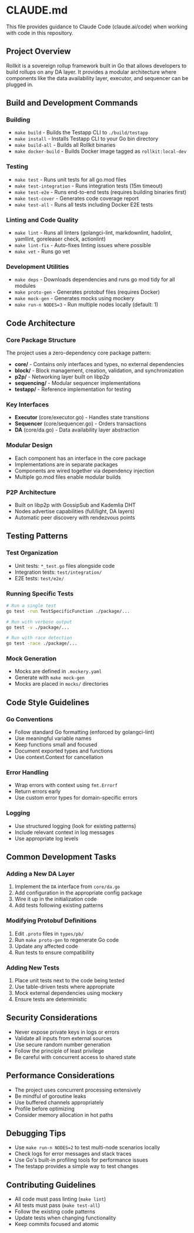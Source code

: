 # CLAUDE.md

This file provides guidance to Claude Code (claude.ai/code) when working with code in this repository.

## Project Overview

Rollkit is a sovereign rollup framework built in Go that allows developers to build rollups on any DA layer. It provides a modular architecture where components like the data availability layer, executor, and sequencer can be plugged in.

## Build and Development Commands

### Building
- `make build` - Builds the Testapp CLI to `./build/testapp`
- `make install` - Installs Testapp CLI to your Go bin directory
- `make build-all` - Builds all Rollkit binaries
- `make docker-build` - Builds Docker image tagged as `rollkit:local-dev`

### Testing
- `make test` - Runs unit tests for all go.mod files
- `make test-integration` - Runs integration tests (15m timeout)
- `make test-e2e` - Runs end-to-end tests (requires building binaries first)
- `make test-cover` - Generates code coverage report
- `make test-all` - Runs all tests including Docker E2E tests

### Linting and Code Quality
- `make lint` - Runs all linters (golangci-lint, markdownlint, hadolint, yamllint, goreleaser check, actionlint)
- `make lint-fix` - Auto-fixes linting issues where possible
- `make vet` - Runs go vet

### Development Utilities
- `make deps` - Downloads dependencies and runs go mod tidy for all modules
- `make proto-gen` - Generates protobuf files (requires Docker)
- `make mock-gen` - Generates mocks using mockery
- `make run-n NODES=3` - Run multiple nodes locally (default: 1)

## Code Architecture

### Core Package Structure
The project uses a zero-dependency core package pattern:
- **core/** - Contains only interfaces and types, no external dependencies
- **block/** - Block management, creation, validation, and synchronization
- **p2p/** - Networking layer built on libp2p
- **sequencing/** - Modular sequencer implementations
- **testapp/** - Reference implementation for testing

### Key Interfaces
- **Executor** (core/executor.go) - Handles state transitions
- **Sequencer** (core/sequencer.go) - Orders transactions
- **DA** (core/da.go) - Data availability layer abstraction

### Modular Design
- Each component has an interface in the core package
- Implementations are in separate packages
- Components are wired together via dependency injection
- Multiple go.mod files enable modular builds

### P2P Architecture
- Built on libp2p with GossipSub and Kademlia DHT
- Nodes advertise capabilities (full/light, DA layers)
- Automatic peer discovery with rendezvous points

## Testing Patterns

### Test Organization
- Unit tests: `*_test.go` files alongside code
- Integration tests: `test/integration/`
- E2E tests: `test/e2e/`

### Running Specific Tests
```bash
# Run a single test
go test -run TestSpecificFunction ./package/...

# Run with verbose output
go test -v ./package/...

# Run with race detection
go test -race ./package/...
```

### Mock Generation
- Mocks are defined in `.mockery.yaml`
- Generate with `make mock-gen`
- Mocks are placed in `mocks/` directories

## Code Style Guidelines

### Go Conventions
- Follow standard Go formatting (enforced by golangci-lint)
- Use meaningful variable names
- Keep functions small and focused
- Document exported types and functions
- Use context.Context for cancellation

### Error Handling
- Wrap errors with context using `fmt.Errorf`
- Return errors early
- Use custom error types for domain-specific errors

### Logging
- Use structured logging (look for existing patterns)
- Include relevant context in log messages
- Use appropriate log levels

## Common Development Tasks

### Adding a New DA Layer
1. Implement the `DA` interface from `core/da.go`
2. Add configuration in the appropriate config package
3. Wire it up in the initialization code
4. Add tests following existing patterns

### Modifying Protobuf Definitions
1. Edit `.proto` files in `types/pb/`
2. Run `make proto-gen` to regenerate Go code
3. Update any affected code
4. Run tests to ensure compatibility

### Adding New Tests
1. Place unit tests next to the code being tested
2. Use table-driven tests where appropriate
3. Mock external dependencies using mockery
4. Ensure tests are deterministic

## Security Considerations

- Never expose private keys in logs or errors
- Validate all inputs from external sources
- Use secure random number generation
- Follow the principle of least privilege
- Be careful with concurrent access to shared state

## Performance Considerations

- The project uses concurrent processing extensively
- Be mindful of goroutine leaks
- Use buffered channels appropriately
- Profile before optimizing
- Consider memory allocation in hot paths

## Debugging Tips

- Use `make run-n NODES=2` to test multi-node scenarios locally
- Check logs for error messages and stack traces
- Use Go's built-in profiling tools for performance issues
- The testapp provides a simple way to test changes

## Contributing Guidelines

- All code must pass linting (`make lint`)
- All tests must pass (`make test-all`)
- Follow the existing code patterns
- Update tests when changing functionality
- Keep commits focused and atomic
